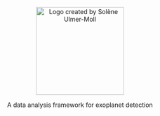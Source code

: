 <p align="center">
<img src="http://www.kima.science/assets/img/logo.png" 
     width="200" alt="Logo created by Solène Ulmer-Moll">

<p align="center">
     A data analysis framework for exoplanet detection
</p>
</p>

